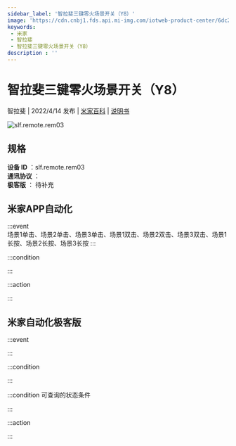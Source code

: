 ```yaml
---
sidebar_label: '智拉斐三键零火场景开关（Y8）'
image: 'https://cdn.cnbj1.fds.api.mi-img.com/iotweb-product-center/6dc2986b5deaacc4aca869fb30cf2d3f_1642903002920.png?GalaxyAccessKeyId=AKVGLQWBOVIRQ3XLEW&Expires=9223372036854775807&Signature=C/aKLL7GpQvV+BuTFDqJvA8bQ2s='
keywords: 
 - 米家
 - 智拉斐
 - 智拉斐三键零火场景开关（Y8）
description : ''
---
```

# 智拉斐三键零火场景开关（Y8）

智拉斐 | 2022/4/14 发布 | [米家百科](https://home.mi.com/webapp/content/baike/product/index.html?model=slf.remote.rem03) | [说明书](https://home.mi.com/views/introduction.html?model=slf.remote.rem03&region=cn)

![slf.remote.rem03](https://cdn.cnbj1.fds.api.mi-img.com/iotweb-product-center/6dc2986b5deaacc4aca869fb30cf2d3f_1642903002920.png?GalaxyAccessKeyId=AKVGLQWBOVIRQ3XLEW&Expires=9223372036854775807&Signature=C/aKLL7GpQvV+BuTFDqJvA8bQ2s=)

## 规格  
> 
**设备 ID** ：slf.remote.rem03  
**通讯协议** ：  
**极客版**  ： 待补充 


## 米家APP自动化  

:::event  
场景1单击、场景2单击、场景3单击、场景1双击、场景2双击、场景3双击、场景1长按、场景2长按、场景3长按
:::

:::condition  

:::

:::action   

:::

## 米家自动化极客版  

:::event  

:::

:::condition  

:::

:::condition 可查询的状态条件  

:::

:::action  

:::

        
